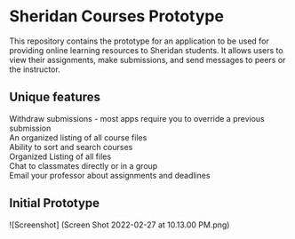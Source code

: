 # Sheridan Courses Prototype
This repository contains the prototype for an application to be used for providing
online learning resources to Sheridan students. It allows users to view their assignments,
make submissions, and send messages to peers or the instructor. 

## Unique features

Withdraw submissions - most apps require you to override a previous submission <br/>
An organized listing of all course files <br/>
Ability to sort and search courses <br/>
Organized Listing of all files <br/>
Chat to classmates directly or in a group <br/>
Email your professor about assignments and deadlines <br/>

## Initial Prototype
![Screenshot] (Screen Shot 2022-02-27 at 10.13.00 PM.png)
